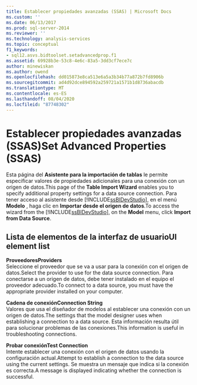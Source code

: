 ```yaml
---
title: Establecer propiedades avanzadas (SSAS) | Microsoft Docs
ms.custom: ''
ms.date: 06/13/2017
ms.prod: sql-server-2014
ms.reviewer: ''
ms.technology: analysis-services
ms.topic: conceptual
f1_keywords:
- sql12.asvs.bidtoolset.setadvancedprop.f1
ms.assetid: 69928b3e-53c8-4e6c-83a5-3dd3cf7ece7c
author: minewiskan
ms.author: owend
ms.openlocfilehash: dd015873e8ca513e6a5a3b34b77a872b7fd8906b
ms.sourcegitcommit: ad4d92dce894592a259721a1571b1d8736abacdb
ms.translationtype: MT
ms.contentlocale: es-ES
ms.lasthandoff: 08/04/2020
ms.locfileid: "87748302"
---
```

# <a name="set-advanced-properties-ssas"></a><span data-ttu-id="0dcb7-102">Establecer propiedades avanzadas (SSAS)</span><span class="sxs-lookup"><span data-stu-id="0dcb7-102">Set Advanced Properties (SSAS)</span></span>
  <span data-ttu-id="0dcb7-103">Esta página del **Asistente para la importación de tablas** le permite especificar valores de propiedades adicionales para una conexión con un origen de datos.</span><span class="sxs-lookup"><span data-stu-id="0dcb7-103">This page of the **Table Import Wizard** enables you to specify additional property settings for a data source connection.</span></span> <span data-ttu-id="0dcb7-104">Para tener acceso al asistente desde [!INCLUDE[ssBIDevStudio](../includes/ssbidevstudio-md.md)], en el menú **Modelo** , haga clic en **Importar desde el origen de datos**.</span><span class="sxs-lookup"><span data-stu-id="0dcb7-104">To access the wizard from the [!INCLUDE[ssBIDevStudio](../includes/ssbidevstudio-md.md)], on the **Model** menu, click **Import from Data Source**.</span></span>  
  
## <a name="ui-element-list"></a><span data-ttu-id="0dcb7-105">Lista de elementos de la interfaz de usuario</span><span class="sxs-lookup"><span data-stu-id="0dcb7-105">UI element list</span></span>  
 <span data-ttu-id="0dcb7-106">**Proveedores**</span><span class="sxs-lookup"><span data-stu-id="0dcb7-106">**Providers**</span></span>  
 <span data-ttu-id="0dcb7-107">Seleccione el proveedor que se va a usar para la conexión con el origen de datos.</span><span class="sxs-lookup"><span data-stu-id="0dcb7-107">Select the provider to use for the data source connection.</span></span> <span data-ttu-id="0dcb7-108">Para conectarse a un origen de datos, debe tener instalado en el equipo el proveedor adecuado.</span><span class="sxs-lookup"><span data-stu-id="0dcb7-108">To connect to a data source, you must have the appropriate provider installed on your computer.</span></span>  
  
 <span data-ttu-id="0dcb7-109">**Cadena de conexión**</span><span class="sxs-lookup"><span data-stu-id="0dcb7-109">**Connection String**</span></span>  
 <span data-ttu-id="0dcb7-110">Valores que usa el diseñador de modelos al establecer una conexión con un origen de datos.</span><span class="sxs-lookup"><span data-stu-id="0dcb7-110">The settings that the model designer uses when establishing a connection to a data source.</span></span> <span data-ttu-id="0dcb7-111">Esta información resulta útil para solucionar problemas de las conexiones.</span><span class="sxs-lookup"><span data-stu-id="0dcb7-111">This information is useful in troubleshooting connections.</span></span>  
  
 <span data-ttu-id="0dcb7-112">**Probar conexión**</span><span class="sxs-lookup"><span data-stu-id="0dcb7-112">**Test Connection**</span></span>  
 <span data-ttu-id="0dcb7-113">Intente establecer una conexión con el origen de datos usando la configuración actual.</span><span class="sxs-lookup"><span data-stu-id="0dcb7-113">Attempt to establish a connection to the data source using the current settings.</span></span> <span data-ttu-id="0dcb7-114">Se muestra un mensaje que indica si la conexión es correcta.</span><span class="sxs-lookup"><span data-stu-id="0dcb7-114">A message is displayed indicating whether the connection is successful.</span></span>  
  
  
